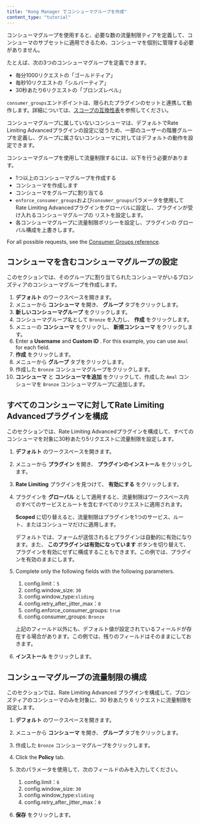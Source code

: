```yaml
---
title: "Kong Manager でコンシューマグループを作成"
content_type: "tutorial"
---
```

コンシューマグループを使用すると、必要な数の流量制限ティアを定義して、コンシューマのサブセットに適用できるため、コンシューマを個別に管理する必要がありません。

たとえば、次の3つのコンシューマグループを定義できます。

* 毎分1000リクエストの「ゴールドティア」
* 毎秒10リクエストの「シルバーティア」
* 30秒あたり6リクエストの「ブロンズレベル」

`consumer_groups`エンドポイントは、限られたプラグインのセットと連携して動作します。詳細については、[スコープの互換性表](/hub/plugins/compatibility/#scopes)を参照してください。

コンシューマグループに属していないコンシューマは、デフォルトでRate Limiting Advancedプラグインの設定に従うため、一部のユーザーの階層グループを定義し、グループに属さないコンシューマに対してはデフォルトの動作を設定できます。

コンシューマグループを使用して流量制限するには、以下を行う必要があります。

* 1つ以上のコンシューマグループを作成する
* コンシューマを作成します
* コンシューマをグループに割り当てる
* `enforce_consumer_groups`および`consumer_groups`パラメータを使用して Rate Limiting Advancedプラグインをグローバルに設定し、プラグインが受け入れるコンシューマグループの リストを設定します。
* 各コンシューマグループに流量制限ポリシーを設定し、プラグインの グローバル構成を上書きします。

For all possible requests, see the
[Consumer Groups reference](/gateway/api/admin-ee/3.3.0.x/#/consumer_groups/get-consumer_groups).

コンシューマを含むコンシューマグループの設定
----------------------

このセクションでは、そのグループに割り当てられたコンシューマがいるブロンズティアのコンシューマグループを作成します。

1. **デフォルト** のワークスペースを開きます。
2. メニューから **コンシューマ** を開き、 **グループ** タブをクリックします。
3. **新しいコンシューマグループ** をクリックします。
4. コンシューマグループ名として `Bronze` を入力し、 **作成** をクリックします。
5. メニューの **コンシューマ** をクリックし、 **新規コンシューマ** をクリックします。
6. Enter a **Username** and **Custom ID** . For this example, you can use `Amal` for each field.
7. **作成** をクリックします。
8. メニューから **グループ** タブをクリックします。
9. 作成した `Bronze` コンシューマグループをクリックします。
10. **コンシューマ** と **コンシューマを追加** をクリックして、作成した `Amal` コンシューマを `Bronze` コンシューマグループに追加します。

すべてのコンシューマに対してRate Limiting Advancedプラグインを構成
--------------------------------------------

このセクションでは、Rate Limiting Advancedプラグインを構成して、すべてのコンシューマを対象に30秒あたり5リクエストに流量制限を設定します。

1. **デフォルト** のワークスペースを開きます。

2. メニューから **プラグイン** を開き、 **プラグインのインストール** をクリックします。

3. **Rate Limiting** プラグインを見つけて、 **有効にする** をクリックします。

4. プラグインを **グローバル** として適用すると、流量制限はワークスペース内のすべてのサービスとルートを含むすべてのリクエストに適用されます。

   **Scoped** に切り替えると、流量制限はプラグインを1つのサービス、ルート、またはコンシューマだけに適用します。

   デフォルトでは、フォームが送信されるとプラグインは自動的に有効になります。また、 **このプラグインは有効になっています** ボタンを切り替えて、プラグインを有効にせずに構成することもできます。この例では、プラグインを有効のままにします。
5. Complete only the following fields with the following parameters.

   1. config.limit：`5`
   2. config.window\_size: `30`
   3. config.window\_type:`sliding`
   4. config.retry\_after\_jitter\_max：`0`
   5. config.enforce\_consumer\_groups: `true`
   6. config.consumer\_groups: `Bronze`

   上記のフィールド以外にも、デフォルト値が設定されているフィールドが存在する場合があります。この例では、残りのフィールドはそのままにしておきます。
6. **インストール** をクリックします。

コンシューマグループの流量制限の構成
------------------

このセクションでは、Rate Limiting Advanced プラグインを構成して、ブロンズティアのコンシューマのみを対象に、30 秒あたり 6 リクエストに流量制限を設定します。

1. **デフォルト** のワークスペースを開きます。
2. メニューから **コンシューマ** を開き、 **グループ** タブをクリックします。
3. 作成した `Bronze` コンシューマグループをクリックします。
4. Click the **Policy** tab.
5. 次のパラメータを使用して、次のフィールドのみを入力してください。 
   1. config.limit：`6`
   2. config.window\_size: `30`
   3. config.window\_type:`sliding`
   4. config.retry\_after\_jitter\_max：`0`

6. **保存** をクリックします。

